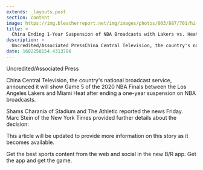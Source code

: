 ```yaml
--- 
extends: _layouts.post 
section: content 
image: https://img.bleacherreport.net/img/images/photos/003/887/701/hi-res-b0fbd77793e3a93b699ecac2a405fe46_crop_exact.jpg?w=1200&h=1200&q=75 
title: > 
  China Ending 1-Year Suspension of NBA Broadcasts with Lakers vs. Heat Game 5 
description: > 
  Uncredited/Associated PressChina Central Television, the country's national broadcast service, announced it will show Game 5 of the 2020 NBA Finals between the Los Angeles Lakers and Miami Heat after ending a one-year suspension on NBA broadcasts.Shams Charania of Stadium and The Athletic reported the news Friday.Marc Stein of the New York Times provided further details about the decision:This article will be updated to provide more information on this story as it becomes available.Get the best sports content from the web and social in the new B/R app.Get the app and get the game. 
date: 1602258154.4313786 
--- 
```

Uncredited/Associated Press

China Central Television, the country's national broadcast service, announced it will show Game 5 of the 2020 NBA Finals between the Los Angeles Lakers and Miami Heat after ending a one-year suspension on NBA broadcasts.

Shams Charania of Stadium and The Athletic reported the news Friday. Marc Stein of the New York Times provided further details about the decision:

This article will be updated to provide more information on this story as it becomes available.

Get the best sports content from the web and social in the new B/R app. Get the app and get the game.